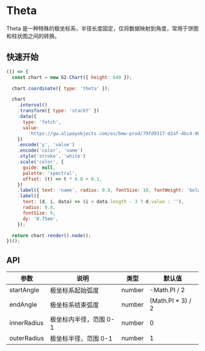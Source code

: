 # Theta

Theta 是一种特殊的极坐标系，半径长度固定，仅将数据映射到角度，常用于饼图和柱状图之间的转换。

## 快速开始

```js
(() => {
  const chart = new G2.Chart({ height: 640 });

  chart.coordinate({ type: 'theta' });

  chart
    .interval()
    .transform({ type: 'stackY' })
    .data({
      type: 'fetch',
      value:
        'https://gw.alipayobjects.com/os/bmw-prod/79fd9317-d2af-4bc4-90fa-9d07357398fd.csv',
    })
    .encode('y', 'value')
    .encode('color', 'name')
    .style('stroke', 'white')
    .scale('color', {
      guide: null,
      palette: 'spectral',
      offset: (t) => t * 0.8 + 0.1,
    })
    .label({ text: 'name', radius: 0.8, fontSize: 10, fontWeight: 'bold' })
    .label({
      text: (d, i, data) => (i < data.length - 3 ? d.value : ''),
      radius: 0.8,
      fontSize: 9,
      dy: '0.75em',
    });

  return chart.render().node();
})();
```

## API

| 参数        | 说明                   | 类型   | 默认值             |
| ----------- | ---------------------- | ------ | ------------------ |
| startAngle  | 极坐标系起始弧度       | number | -Math.PI / 2       |
| endAngle    | 极坐标系结束弧度       | number | (Math.PI \* 3) / 2 |
| innerRadius | 极坐标内半径，范围 0-1 | number | 0                  |
| outerRadius | 极坐标半径，范围 0-1   | number | 1                  |
